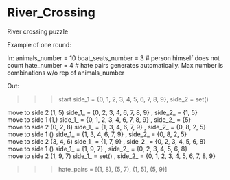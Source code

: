 # River_Crossing
River crossing puzzle

Example of one round:

In:
animals_number = 10
boat_seats_number = 3  # person himself does not count
hate_number = 4  # hate pairs generates automatically. Max number is combinations w/o rep of animals_number

Out:
>>> start                            side_1 = {0, 1, 2, 3, 4, 5, 6, 7, 8, 9}, side_2 = set()

move to side 2               (1, 5)       side_1_ = {0, 2, 3, 4, 6, 7, 8, 9}      , side_2_ = {1, 5}                   
move to side 1                 (1,)       side_1_ = {0, 1, 2, 3, 4, 6, 7, 8, 9}   , side_2_ = {5}                      
move to side 2            (0, 2, 8)       side_1_ = {1, 3, 4, 6, 7, 9}            , side_2_ = {0, 8, 2, 5}             
move to side 1                   ()       side_1_ = {1, 3, 4, 6, 7, 9}            , side_2_ = {0, 8, 2, 5}             
move to side 2            (3, 4, 6)       side_1_ = {1, 7, 9}                     , side_2_ = {0, 2, 3, 4, 5, 6, 8}    
move to side 1                   ()       side_1_ = {1, 9, 7}                     , side_2_ = {0, 2, 3, 4, 5, 6, 8}    
move to side 2            (1, 9, 7)       side_1_ = set()                         , side_2_ = {0, 1, 2, 3, 4, 5, 6, 7, 8, 9}

>>> hate_pairs = [(1, 8), (5, 7), (1, 5), (5, 9)]

